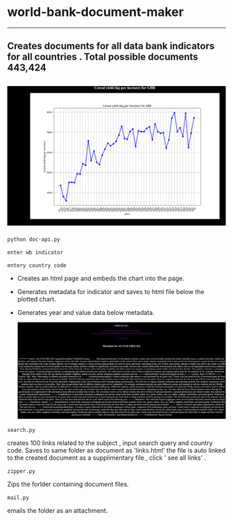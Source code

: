 # world-bank-document-maker
------------------------------------------------------------------------------------------------------
Creates documents for all data bank indicators for all countries .  Total possible documents 443,424
----------------------------------------------------------------------------------------------------------

![Alt Text](doc.png)
-----------------------------------------------------------------------------
```
python doc-api.py
```
```
enter wb indicator
```
```
entery country code
```

* Creates an html page and embeds the chart into the page.
* Generates metadata for indicator and saves to html file below the plotted chart.
* Generates year and value data below metadata.

  ![Alt Text](meta.png)

```
search.py
```
creates 100 links related to the subject , input search query and country code. Saves to same folder as document as 'links.html'
the file is auto linked to the created document as a supplimentary file , click ' see all links' .
```
zipper.py
```
Zips the forlder containing document files.
```
mail.py
```
emails the folder as an attachment.
